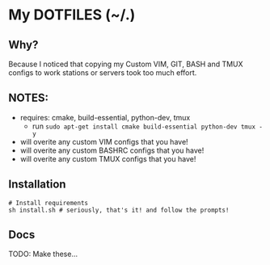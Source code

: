 My DOTFILES (~/.)
===

Why?
---

Because I noticed that copying my Custom VIM, GIT, BASH and TMUX configs to
work stations or servers took too much effort.

NOTES:
---
- requires: cmake, build-essential, python-dev, tmux
	- run `sudo apt-get install cmake build-essential python-dev tmux -y`
- will overite any custom VIM configs that you have!
- will overite any custom BASHRC configs that you have!
- will overite any custom TMUX configs that you have!

Installation
---
```shell
# Install requirements
sh install.sh # seriously, that's it! and follow the prompts!
```

Docs
---
TODO: Make these...
